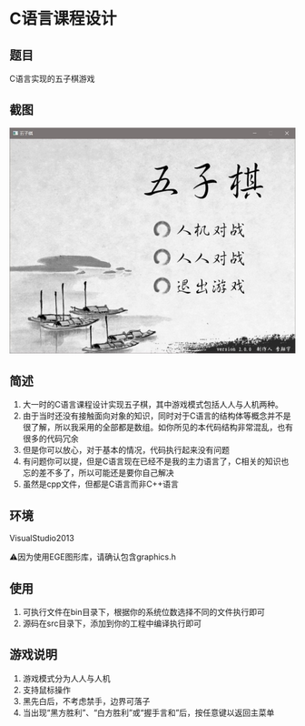 # C语言课程设计

## 题目

C语言实现的五子棋游戏

## 截图

![主页](/C/example/home.jpg)

## 简述

1. 大一时的C语言课程设计实现五子棋，其中游戏模式包括人人与人机两种。
2. 由于当时还没有接触面向对象的知识，同时对于C语言的结构体等概念并不是很了解，所以我采用的全部都是数组。如你所见的本代码结构非常混乱，也有很多的代码冗余
3. 但是你可以放心，对于基本的情况，代码执行起来没有问题
4. 有问题你可以提，但是C语言现在已经不是我的主力语言了，C相关的知识也忘的差不多了，所以可能还是要你自己解决
5. 虽然是cpp文件，但都是C语言而非C++​语言

## 环境

VisualStudio2013

:warning:因为使用EGE图形库，请确认包含graphics.h

## 使用

1. 可执行文件在bin目录下，根据你的系统位数选择不同的文件执行即可
2. 源码在src目录下，添加到你的工程中编译执行即可​

## 游戏说明

1. 游戏模式分为人人与人机
2. 支持鼠标操作
3. 黑先白后，不考虑禁手，边界可落子
4. 当出现“黑方胜利”、“白方胜利”或“握手言和”后，按任意键以返回主菜单